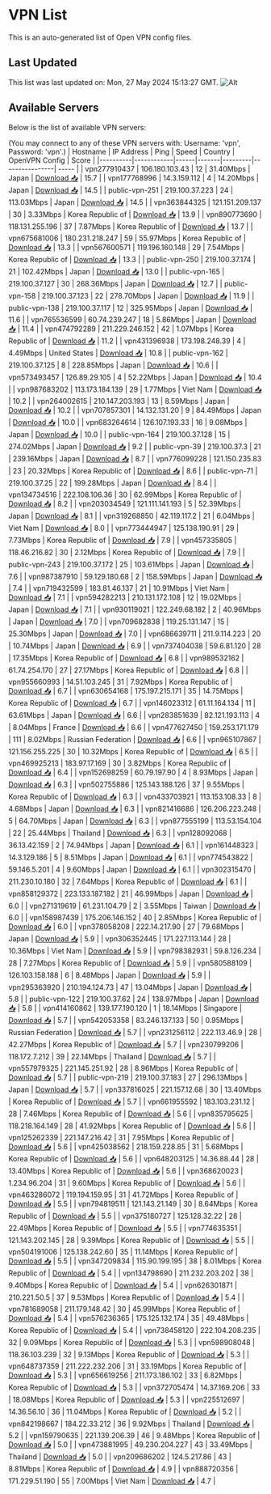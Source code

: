 # VPN List

This is an auto-generated list of Open VPN config files.

## Last Updated

This list was last updated on: Mon, 27 May 2024 15:13:27 GMT.
![Alt](https://repobeats.axiom.co/api/embed/186b98318ef1479477931607c1ad7d823f12451f.svg "Repobeats analytics image")

## Available Servers

Below is the list of available VPN servers:

(You may connect to any of these VPN servers with: Username: 'vpn', Password: 'vpn'.)
| Hostname | IP Address | Ping | Speed | Country | OpenVPN Config | Score |
|----------|------------|------|-------|---------|----------------| ----- |
| vpn277910437 | 106.180.103.43 | 12 | 31.40Mbps | Japan | [Download 📥](./configs/server_0_JP.ovpn) | 15.7 |
| vpn177768996 | 14.3.159.112 | 4 | 14.20Mbps | Japan | [Download 📥](./configs/server_1_JP.ovpn) | 14.5 |
| public-vpn-251 | 219.100.37.223 | 24 | 113.03Mbps | Japan | [Download 📥](./configs/server_2_JP.ovpn) | 14.5 |
| vpn363844325 | 121.151.209.137 | 30 | 3.33Mbps | Korea Republic of | [Download 📥](./configs/server_3_KR.ovpn) | 13.9 |
| vpn890773690 | 118.131.255.196 | 37 | 7.87Mbps | Korea Republic of | [Download 📥](./configs/server_4_KR.ovpn) | 13.7 |
| vpn675681006 | 180.231.218.247 | 59 | 55.97Mbps | Korea Republic of | [Download 📥](./configs/server_5_KR.ovpn) | 13.3 |
| vpn567600571 | 119.196.160.148 | 29 | 7.54Mbps | Korea Republic of | [Download 📥](./configs/server_6_KR.ovpn) | 13.3 |
| public-vpn-250 | 219.100.37.174 | 21 | 102.42Mbps | Japan | [Download 📥](./configs/server_7_JP.ovpn) | 13.0 |
| public-vpn-165 | 219.100.37.127 | 30 | 268.36Mbps | Japan | [Download 📥](./configs/server_8_JP.ovpn) | 12.7 |
| public-vpn-158 | 219.100.37.123 | 22 | 278.70Mbps | Japan | [Download 📥](./configs/server_9_JP.ovpn) | 11.9 |
| public-vpn-138 | 219.100.37.117 | 12 | 325.95Mbps | Japan | [Download 📥](./configs/server_10_JP.ovpn) | 11.6 |
| vpn765536599 | 60.74.239.247 | 18 | 5.86Mbps | Japan | [Download 📥](./configs/server_11_JP.ovpn) | 11.4 |
| vpn474792289 | 211.229.246.152 | 42 | 1.07Mbps | Korea Republic of | [Download 📥](./configs/server_12_KR.ovpn) | 11.2 |
| vpn431396938 | 173.198.248.39 | 4 | 4.49Mbps | United States | [Download 📥](./configs/server_13_US.ovpn) | 10.8 |
| public-vpn-162 | 219.100.37.125 | 8 | 228.85Mbps | Japan | [Download 📥](./configs/server_14_JP.ovpn) | 10.6 |
| vpn573493457 | 126.89.29.105 | 4 | 52.22Mbps | Japan | [Download 📥](./configs/server_15_JP.ovpn) | 10.4 |
| vpn987683202 | 113.173.184.139 | 29 | 1.77Mbps | Viet Nam | [Download 📥](./configs/server_16_VN.ovpn) | 10.2 |
| vpn264002615 | 210.147.203.193 | 13 | 8.59Mbps | Japan | [Download 📥](./configs/server_17_JP.ovpn) | 10.2 |
| vpn707857301 | 14.132.131.20 | 9 | 84.49Mbps | Japan | [Download 📥](./configs/server_18_JP.ovpn) | 10.0 |
| vpn683264614 | 126.107.193.33 | 16 | 9.08Mbps | Japan | [Download 📥](./configs/server_19_JP.ovpn) | 10.0 |
| public-vpn-164 | 219.100.37.128 | 15 | 274.02Mbps | Japan | [Download 📥](./configs/server_20_JP.ovpn) | 9.2 |
| public-vpn-39 | 219.100.37.3 | 21 | 239.16Mbps | Japan | [Download 📥](./configs/server_21_JP.ovpn) | 8.7 |
| vpn776099228 | 121.150.235.83 | 23 | 20.32Mbps | Korea Republic of | [Download 📥](./configs/server_22_KR.ovpn) | 8.6 |
| public-vpn-71 | 219.100.37.25 | 22 | 199.28Mbps | Japan | [Download 📥](./configs/server_23_JP.ovpn) | 8.4 |
| vpn134734516 | 222.108.106.36 | 30 | 62.99Mbps | Korea Republic of | [Download 📥](./configs/server_24_KR.ovpn) | 8.2 |
| vpn203034549 | 121.111.141.193 | 5 | 52.39Mbps | Japan | [Download 📥](./configs/server_25_JP.ovpn) | 8.1 |
| vpn319268850 | 42.119.117.2 | 21 | 6.04Mbps | Viet Nam | [Download 📥](./configs/server_26_VN.ovpn) | 8.0 |
| vpn773444947 | 125.138.190.91 | 29 | 7.73Mbps | Korea Republic of | [Download 📥](./configs/server_27_KR.ovpn) | 7.9 |
| vpn457335805 | 118.46.216.82 | 30 | 2.12Mbps | Korea Republic of | [Download 📥](./configs/server_28_KR.ovpn) | 7.9 |
| public-vpn-243 | 219.100.37.172 | 25 | 103.61Mbps | Japan | [Download 📥](./configs/server_29_JP.ovpn) | 7.6 |
| vpn987387910 | 59.129.180.68 | 2 | 158.59Mbps | Japan | [Download 📥](./configs/server_30_JP.ovpn) | 7.4 |
| vpn719432599 | 183.81.46.137 | 21 | 10.91Mbps | Viet Nam | [Download 📥](./configs/server_31_VN.ovpn) | 7.1 |
| vpn594282213 | 210.131.172.108 | 12 | 19.02Mbps | Japan | [Download 📥](./configs/server_32_JP.ovpn) | 7.1 |
| vpn930119021 | 122.249.68.182 | 2 | 40.96Mbps | Japan | [Download 📥](./configs/server_33_JP.ovpn) | 7.0 |
| vpn709682838 | 119.25.131.147 | 15 | 25.30Mbps | Japan | [Download 📥](./configs/server_34_JP.ovpn) | 7.0 |
| vpn686639711 | 211.9.114.223 | 20 | 10.74Mbps | Japan | [Download 📥](./configs/server_35_JP.ovpn) | 6.9 |
| vpn737404038 | 59.6.81.120 | 28 | 17.35Mbps | Korea Republic of | [Download 📥](./configs/server_36_KR.ovpn) | 6.8 |
| vpn989532162 | 61.74.254.170 | 27 | 27.17Mbps | Korea Republic of | [Download 📥](./configs/server_37_KR.ovpn) | 6.8 |
| vpn955660993 | 14.51.103.245 | 31 | 7.92Mbps | Korea Republic of | [Download 📥](./configs/server_38_KR.ovpn) | 6.7 |
| vpn630654168 | 175.197.215.171 | 35 | 14.75Mbps | Korea Republic of | [Download 📥](./configs/server_39_KR.ovpn) | 6.7 |
| vpn146023312 | 61.11.164.134 | 11 | 63.61Mbps | Japan | [Download 📥](./configs/server_40_JP.ovpn) | 6.6 |
| vpn283851639 | 82.121.193.113 | 4 | 8.04Mbps | France | [Download 📥](./configs/server_41_FR.ovpn) | 6.6 |
| vpn477627450 | 159.253.171.179 | 111 | 8.02Mbps | Russian Federation | [Download 📥](./configs/server_42_RU.ovpn) | 6.6 |
| vpn965107867 | 121.156.255.225 | 30 | 10.32Mbps | Korea Republic of | [Download 📥](./configs/server_43_KR.ovpn) | 6.5 |
| vpn469925213 | 183.97.17.169 | 30 | 3.82Mbps | Korea Republic of | [Download 📥](./configs/server_44_KR.ovpn) | 6.4 |
| vpn152698259 | 60.79.197.90 | 4 | 8.93Mbps | Japan | [Download 📥](./configs/server_45_JP.ovpn) | 6.3 |
| vpn502755886 | 125.143.188.126 | 37 | 9.55Mbps | Korea Republic of | [Download 📥](./configs/server_46_KR.ovpn) | 6.3 |
| vpn433703921 | 113.153.108.33 | 8 | 4.68Mbps | Japan | [Download 📥](./configs/server_47_JP.ovpn) | 6.3 |
| vpn821416686 | 126.206.223.248 | 5 | 64.70Mbps | Japan | [Download 📥](./configs/server_48_JP.ovpn) | 6.3 |
| vpn877555199 | 113.53.154.104 | 22 | 25.44Mbps | Thailand | [Download 📥](./configs/server_49_TH.ovpn) | 6.3 |
| vpn128092068 | 36.13.42.159 | 2 | 74.94Mbps | Japan | [Download 📥](./configs/server_50_JP.ovpn) | 6.1 |
| vpn161448323 | 14.3.129.186 | 5 | 8.51Mbps | Japan | [Download 📥](./configs/server_51_JP.ovpn) | 6.1 |
| vpn774543822 | 59.146.5.201 | 4 | 9.60Mbps | Japan | [Download 📥](./configs/server_52_JP.ovpn) | 6.1 |
| vpn302315470 | 211.230.10.180 | 32 | 7.64Mbps | Korea Republic of | [Download 📥](./configs/server_53_KR.ovpn) | 6.1 |
| vpn858129372 | 223.133.187.182 | 21 | 46.99Mbps | Japan | [Download 📥](./configs/server_54_JP.ovpn) | 6.0 |
| vpn271319619 | 61.231.104.79 | 2 | 3.55Mbps | Taiwan | [Download 📥](./configs/server_55_TW.ovpn) | 6.0 |
| vpn158987439 | 175.206.146.152 | 40 | 2.85Mbps | Korea Republic of | [Download 📥](./configs/server_56_KR.ovpn) | 6.0 |
| vpn378058208 | 222.14.217.90 | 27 | 79.68Mbps | Japan | [Download 📥](./configs/server_57_JP.ovpn) | 5.9 |
| vpn306352445 | 171.227.113.144 | 28 | 10.36Mbps | Viet Nam | [Download 📥](./configs/server_58_VN.ovpn) | 5.9 |
| vpn798382931 | 59.8.126.234 | 28 | 7.27Mbps | Korea Republic of | [Download 📥](./configs/server_59_KR.ovpn) | 5.9 |
| vpn580588109 | 126.103.158.188 | 6 | 8.48Mbps | Japan | [Download 📥](./configs/server_60_JP.ovpn) | 5.9 |
| vpn295363920 | 210.194.124.73 | 47 | 13.04Mbps | Japan | [Download 📥](./configs/server_61_JP.ovpn) | 5.8 |
| public-vpn-122 | 219.100.37.62 | 24 | 138.97Mbps | Japan | [Download 📥](./configs/server_62_JP.ovpn) | 5.8 |
| vpn414160862 | 139.177.190.120 | 1 | 18.14Mbps | Singapore | [Download 📥](./configs/server_63_SG.ovpn) | 5.7 |
| vpn542053358 | 83.246.137.133 | 50 | 0.95Mbps | Russian Federation | [Download 📥](./configs/server_64_RU.ovpn) | 5.7 |
| vpn231256112 | 222.113.46.9 | 28 | 42.27Mbps | Korea Republic of | [Download 📥](./configs/server_65_KR.ovpn) | 5.7 |
| vpn230799206 | 118.172.7.212 | 39 | 22.14Mbps | Thailand | [Download 📥](./configs/server_66_TH.ovpn) | 5.7 |
| vpn557979325 | 221.145.251.92 | 28 | 8.96Mbps | Korea Republic of | [Download 📥](./configs/server_67_KR.ovpn) | 5.7 |
| public-vpn-219 | 219.100.37.183 | 27 | 296.13Mbps | Japan | [Download 📥](./configs/server_68_JP.ovpn) | 5.7 |
| vpn337816025 | 221.157.12.68 | 30 | 13.40Mbps | Korea Republic of | [Download 📥](./configs/server_69_KR.ovpn) | 5.7 |
| vpn661955592 | 183.103.231.12 | 28 | 7.46Mbps | Korea Republic of | [Download 📥](./configs/server_70_KR.ovpn) | 5.6 |
| vpn835795625 | 118.218.164.149 | 28 | 41.92Mbps | Korea Republic of | [Download 📥](./configs/server_71_KR.ovpn) | 5.6 |
| vpn125262339 | 221.147.216.42 | 31 | 7.95Mbps | Korea Republic of | [Download 📥](./configs/server_72_KR.ovpn) | 5.6 |
| vpn425038562 | 218.159.228.85 | 31 | 5.68Mbps | Korea Republic of | [Download 📥](./configs/server_73_KR.ovpn) | 5.6 |
| vpn648203125 | 14.36.88.44 | 28 | 13.40Mbps | Korea Republic of | [Download 📥](./configs/server_74_KR.ovpn) | 5.6 |
| vpn368620023 | 1.234.96.204 | 31 | 9.60Mbps | Korea Republic of | [Download 📥](./configs/server_75_KR.ovpn) | 5.6 |
| vpn463286072 | 119.194.159.95 | 31 | 41.72Mbps | Korea Republic of | [Download 📥](./configs/server_76_KR.ovpn) | 5.5 |
| vpn794819511 | 121.143.21.149 | 30 | 8.64Mbps | Korea Republic of | [Download 📥](./configs/server_77_KR.ovpn) | 5.5 |
| vpn375180727 | 125.128.32.22 | 28 | 22.49Mbps | Korea Republic of | [Download 📥](./configs/server_78_KR.ovpn) | 5.5 |
| vpn774635351 | 121.143.202.145 | 28 | 9.39Mbps | Korea Republic of | [Download 📥](./configs/server_79_KR.ovpn) | 5.5 |
| vpn504191006 | 125.138.242.60 | 35 | 11.14Mbps | Korea Republic of | [Download 📥](./configs/server_80_KR.ovpn) | 5.5 |
| vpn347209834 | 115.90.199.195 | 38 | 8.01Mbps | Korea Republic of | [Download 📥](./configs/server_81_KR.ovpn) | 5.4 |
| vpn134798690 | 211.232.203.202 | 38 | 9.40Mbps | Korea Republic of | [Download 📥](./configs/server_82_KR.ovpn) | 5.4 |
| vpn626301871 | 210.221.50.5 | 37 | 9.53Mbps | Korea Republic of | [Download 📥](./configs/server_83_KR.ovpn) | 5.4 |
| vpn781689058 | 211.179.148.42 | 30 | 45.99Mbps | Korea Republic of | [Download 📥](./configs/server_84_KR.ovpn) | 5.4 |
| vpn576236365 | 175.125.132.174 | 35 | 49.48Mbps | Korea Republic of | [Download 📥](./configs/server_85_KR.ovpn) | 5.4 |
| vpn738458120 | 222.104.208.235 | 32 | 9.09Mbps | Korea Republic of | [Download 📥](./configs/server_86_KR.ovpn) | 5.3 |
| vpn598908048 | 118.36.103.239 | 32 | 9.13Mbps | Korea Republic of | [Download 📥](./configs/server_87_KR.ovpn) | 5.3 |
| vpn648737359 | 211.222.232.206 | 31 | 33.19Mbps | Korea Republic of | [Download 📥](./configs/server_88_KR.ovpn) | 5.3 |
| vpn656619256 | 211.173.186.102 | 33 | 6.82Mbps | Korea Republic of | [Download 📥](./configs/server_89_KR.ovpn) | 5.3 |
| vpn372705474 | 14.37.169.206 | 33 | 18.08Mbps | Korea Republic of | [Download 📥](./configs/server_90_KR.ovpn) | 5.3 |
| vpn225512697 | 14.36.56.10 | 36 | 11.04Mbps | Korea Republic of | [Download 📥](./configs/server_91_KR.ovpn) | 5.2 |
| vpn842198667 | 184.22.33.212 | 36 | 9.92Mbps | Thailand | [Download 📥](./configs/server_92_TH.ovpn) | 5.2 |
| vpn159790635 | 221.139.206.39 | 46 | 9.48Mbps | Korea Republic of | [Download 📥](./configs/server_93_KR.ovpn) | 5.0 |
| vpn473881995 | 49.230.204.227 | 43 | 33.49Mbps | Thailand | [Download 📥](./configs/server_94_TH.ovpn) | 5.0 |
| vpn209686202 | 124.5.217.86 | 43 | 8.81Mbps | Korea Republic of | [Download 📥](./configs/server_95_KR.ovpn) | 4.9 |
| vpn888720356 | 171.229.51.190 | 55 | 7.00Mbps | Viet Nam | [Download 📥](./configs/server_96_VN.ovpn) | 4.7 |
